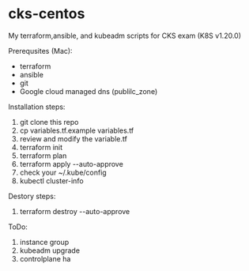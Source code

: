 # cks-centos
My terraform,ansible, and kubeadm scripts for CKS exam (K8S v1.20.0)

Prerequsites (Mac):
- terraform 
-  ansible
- git
- Google cloud managed dns (publilc_zone)

Installation steps:
1. git clone this repo
2. cp variables.tf.example variables.tf 
3. review and modify the variable.tf
4. terraform init
5. terraform plan
6. terraform apply --auto-approve
7. check your ~/.kube/config
8. kubectl cluster-info

Destory steps:
1. terraform destroy --auto-approve

ToDo:
1. instance group
2. kubeadm upgrade
3. controlplane ha
